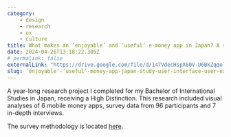 ```yaml
---
category:
    - design
    - research
    - ux
    - culture
title: What makes an ‘enjoyable’ and ‘useful’ e-money app in Japan? A study of User Interface and User Experience design in popular Japanese e-money platforms.
date: 2024-04-26T13:18:22.305Z
# permalink: false
externalLink: "https://drive.google.com/file/d/147VdecHspX80V-U6BkZqqolXhGenxNVd/view?usp=sharing"
slug: ‘enjoyable’-‘useful’-money-app-japan-study-user-interface-user-experience-design-popular-japanese-money-platforms
---
```


A year-long research project I completed for my Bachelor of International Studies in Japan, receiving a High Distinction. This research included visual analyses of 6 mobile money apps, survey data from 96 participants and 7 in-depth interviews.

The survey methodology is located [here](https://drive.google.com/file/d/158654lpdspA76Qoxk1_BXP3OlSQ8wGQf/view?usp=sharing).